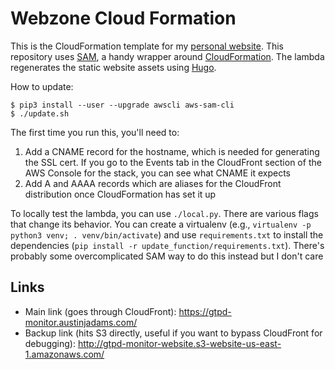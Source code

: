 Webzone Cloud Formation
=======================

This is the CloudFormation template for my [personal website][0]. This
repository uses [SAM][1], a handy wrapper around [CloudFormation][2]. The
lambda regenerates the static website assets using [Hugo][3].

How to update:

    $ pip3 install --user --upgrade awscli aws-sam-cli
    $ ./update.sh

The first time you run this, you'll need to:

1. Add a CNAME record for the hostname, which is needed for generating the SSL
   cert. If you go to the Events tab in the CloudFront section of the AWS
   Console for the stack, you can see what CNAME it expects
2. Add A and AAAA records which are aliases for the CloudFront
   distribution once CloudFormation has set it up

To locally test the lambda, you can use `./local.py`. There are various flags
that change its behavior. You can create a virtualenv (e.g., `virtualenv -p
python3 venv; . venv/bin/activate`) and use `requirements.txt` to install the
dependencies (`pip install -r update_function/requirements.txt`). There's
probably some overcomplicated SAM way to do this instead but I don't care

Links
-----

* Main link (goes through CloudFront): <https://gtpd-monitor.austinjadams.com/>
* Backup link (hits S3 directly, useful if you want to bypass CloudFront for
  debugging): <http://gtpd-monitor-website.s3-website-us-east-1.amazonaws.com/>

[0]: https://github.com/ausbin/webzone
[1]: https://aws.amazon.com/serverless/sam/
[2]: https://aws.amazon.com/cloudformation/
[3]: https://gohugo.io/
